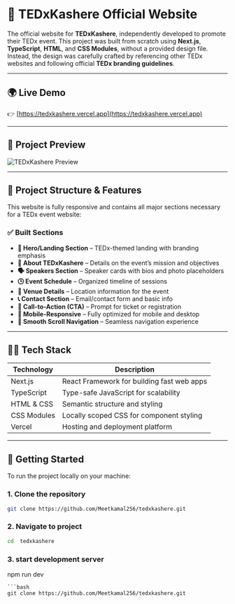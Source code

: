 # 🧠 TEDxKashere Official Website

The official website for **TEDxKashere**, independently developed to promote their TEDx event. This project was built from scratch using **Next.js**, **TypeScript**, **HTML**, and **CSS Modules**, without a provided design file. Instead, the design was carefully crafted by referencing other TEDx websites and following official **TEDx branding guidelines**.

---

## 🌍 Live Demo

👉 [https://tedxkashere.vercel.app](https://tedxkashere.vercel.app)

---

## 📸 Project Preview

![TEDxKashere Preview](https://github.com/user-attachments/assets/40a529e6-0815-4961-aa66-0cca7bf15a57)

---

## 📁 Project Structure & Features

This website is fully responsive and contains all major sections necessary for a TEDx event website:

### ✅ Built Sections

- **🔴 Hero/Landing Section** – TEDx-themed landing with branding emphasis  
- **📖 About TEDxKashere** – Details on the event’s mission and objectives  
- **🗣️ Speakers Section** – Speaker cards with bios and photo placeholders  
- **🕒 Event Schedule** – Organized timeline of sessions  
- **📍 Venue Details** – Location information for the event  
- **📞 Contact Section** – Email/contact form and basic info  
- **📢 Call-to-Action (CTA)** – Prompt for ticket or registration  
- **📱 Mobile-Responsive** – Fully optimized for mobile and desktop  
- **🧭 Smooth Scroll Navigation** – Seamless navigation experience  

---

## 🧑‍💻 Tech Stack

| Technology   | Description                                      |
|--------------|--------------------------------------------------|
| Next.js      | React Framework for building fast web apps       |
| TypeScript   | Type-safe JavaScript for scalability              |
| HTML & CSS   | Semantic structure and styling                    |
| CSS Modules  | Locally scoped CSS for component styling         |
| Vercel       | Hosting and deployment platform                  |

---

## 🚀 Getting Started

To run the project locally on your machine:

### 1. Clone the repository

```bash
git clone https://github.com/Meetkamal256/tedxkashere.git
```
### 2. Navigate to project

```bash
cd  tedxkashere
```
### 3. start development server
npm run dev
```
```bash
git clone https://github.com/Meetkamal256/tedxkashere.git
```